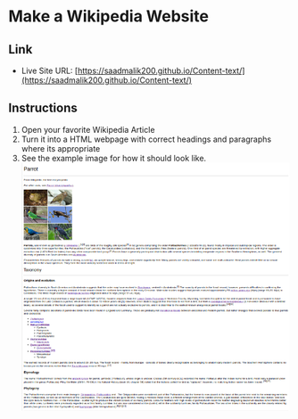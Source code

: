 # Make a Wikipedia Website 

## Link

- Live Site URL: [https://saadmalik200.github.io/Content-text/](https://saadmalik200.github.io/Content-text/)

## Instructions

1. Open your favorite Wikipedia Article
2. Turn it into a HTML webpage with correct headings and paragraphs where its appropriate
3. See the example image for how it should look like. 
![Example-Image](parrot.png)
